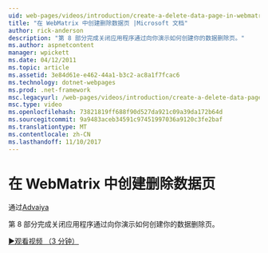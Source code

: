 ```yaml
---
uid: web-pages/videos/introduction/create-a-delete-data-page-in-webmatrix
title: "在 WebMatrix 中创建删除数据页 |Microsoft 文档"
author: rick-anderson
description: "第 8 部分完成关闭应用程序通过向你演示如何创建你的数据删除页。"
ms.author: aspnetcontent
manager: wpickett
ms.date: 04/12/2011
ms.topic: article
ms.assetid: 3e84d61e-e462-44a1-b3c2-ac8a1f7fcac6
ms.technology: dotnet-webpages
ms.prod: .net-framework
msc.legacyurl: /web-pages/videos/introduction/create-a-delete-data-page-in-webmatrix
msc.type: video
ms.openlocfilehash: 73821819ff688f90d527da921c09a39da172b64d
ms.sourcegitcommit: 9a9483aceb34591c97451997036a9120c3fe2baf
ms.translationtype: MT
ms.contentlocale: zh-CN
ms.lasthandoff: 11/10/2017
---
```

<a name="create-a-delete-data-page-in-webmatrix"></a>在 WebMatrix 中创建删除数据页
====================
通过[Advaiya](https://twitter.com/Advaiyasolns)

第 8 部分完成关闭应用程序通过向你演示如何创建你的数据删除页。

[&#9654;观看视频 （3 分钟）](https://channel9.msdn.com/Blogs/ASP-NET-Site-Videos/create-a-delete-data-page-in-webmatrix)
